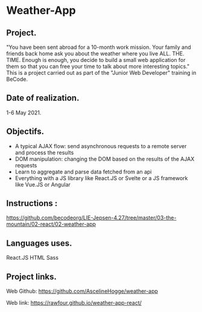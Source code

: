 # Weather-App 

## Project.
"You have been sent abroad for a 10-month work mission. Your family and friends back home ask you about the weather where you live ALL. THE. TIME.
Enough is enough, you decide to build a small web application for them so that you can free your time to talk about more interesting topics."
This is a project carried out as part of the "Junior Web Developer" training in BeCode.

## Date of realization.
1-6 May 2021.

## Objectifs.
* A typical AJAX flow: send asynchronous requests to a remote server and process the results
* DOM manipulation: changing the DOM based on the results of the AJAX requests
* Learn to aggregate and parse data fetched from an api
* Everything with a JS library like React.JS or Svelte or a JS framework like Vue.JS or Angular

## Instructions :
https://github.com/becodeorg/LIE-Jepsen-4.27/tree/master/03-the-mountain/02-react/02-weather-app

## Languages uses.
React.JS
HTML
Sass

## Project links.
Web Github: https://github.com/AscelineHogge/weather-app

Web link: https://rawfour.github.io/weather-app-react/



